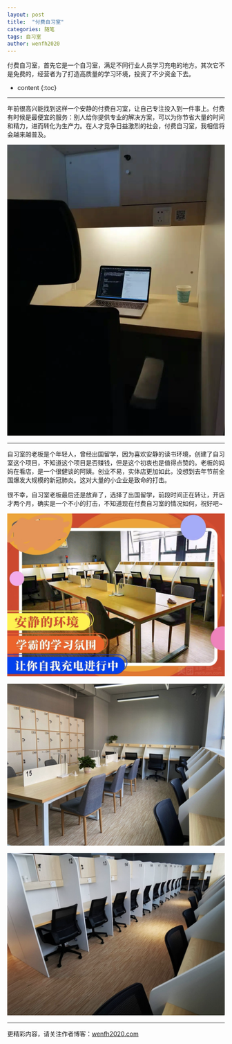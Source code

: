 ```yaml
---
layout: post
title:  "付费自习室"
categories: 随笔
tags: 自习室
author: wenfh2020
---
```



付费自习室，首先它是一个自习室，满足不同行业人员学习充电的地方。其次它不是免费的，经营者为了打造高质量的学习环境，投资了不少资金下去。



* content
{:toc}

---

年前很高兴能找到这样一个安静的付费自习室，让自己专注投入到一件事上。付费有时候是最便宜的服务：别人给你提供专业的解决方案，可以为你节省大量的时间和精力，进而转化为生产力。在人才竞争日益激烈的社会，付费自习室，我相信将会越来越普及。

![学习环境](/images/2020-03-11-08-59-15.png)

---

自习室的老板是个年轻人，曾经出国留学，因为喜欢安静的读书环境，创建了自习室这个项目，不知道这个项目是否赚钱，但是这个初衷也是值得点赞的。老板的妈妈在看店，是一个很健谈的阿姨。创业不易，实体店更加如此，没想到去年节前全国爆发大规模的新冠肺炎。这对大量的小企业是致命的打击。

很不幸，自习室老板最后还是放弃了，选择了出国留学，前段时间正在转让，开店才两个月，确实是一个不小的打击，不知道现在付费自习室的情况如何，祝好吧~

![自习室1](/images/2020-03-11-09-00-50.png)

![自习室2](/images/2020-03-11-09-01-08.png)

![自习室3](/images/2020-03-11-09-01-24.png)


---

更精彩内容，请关注作者博客：[wenfh2020.com](https://wenfh2020.com/)
